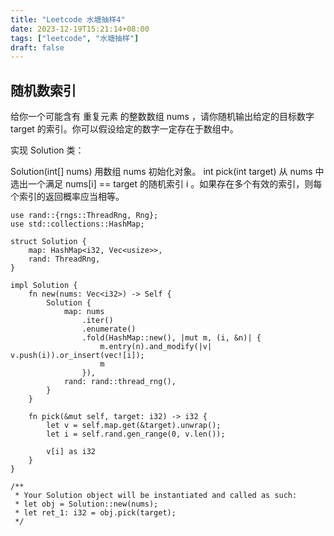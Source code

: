 ```yaml
---
title: "Leetcode 水塘抽样4"
date: 2023-12-19T15:21:14+08:00
tags: ["leetcode", "水塘抽样"]
draft: false
---
```


## 随机数索引

给你一个可能含有 重复元素 的整数数组 nums ，请你随机输出给定的目标数字 target 的索引。你可以假设给定的数字一定存在于数组中。

实现 Solution 类：

Solution(int[] nums) 用数组 nums 初始化对象。
int pick(int target) 从 nums 中选出一个满足 nums[i] == target 的随机索引 i 。如果存在多个有效的索引，则每个索引的返回概率应当相等。

```
use rand::{rngs::ThreadRng, Rng};
use std::collections::HashMap;

struct Solution {
    map: HashMap<i32, Vec<usize>>,
    rand: ThreadRng,
}

impl Solution {
    fn new(nums: Vec<i32>) -> Self {
        Solution {
            map: nums
                .iter()
                .enumerate()
                .fold(HashMap::new(), |mut m, (i, &n)| {
                    m.entry(n).and_modify(|v| v.push(i)).or_insert(vec![i]);
                    m
                }),
            rand: rand::thread_rng(),
        }
    }

    fn pick(&mut self, target: i32) -> i32 {
        let v = self.map.get(&target).unwrap();
        let i = self.rand.gen_range(0, v.len());

        v[i] as i32
    }
}

/**
 * Your Solution object will be instantiated and called as such:
 * let obj = Solution::new(nums);
 * let ret_1: i32 = obj.pick(target);
 */
```
